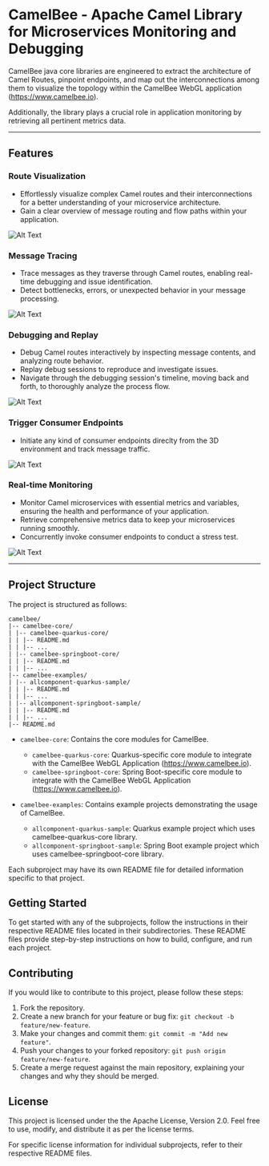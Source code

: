 # CamelBee - Apache Camel Library for Microservices Monitoring and Debugging

CamelBee java core libraries are engineered to extract the architecture of Camel Routes, pinpoint endpoints, and map out the interconnections among them
to visualize the topology within the CamelBee WebGL application (https://www.camelbee.io).

Additionally, the library plays a crucial role in application monitoring by retrieving all pertinent metrics data.

---

## Features

### Route Visualization
- Effortlessly visualize complex Camel routes and their interconnections for a better understanding of your microservice architecture.
- Gain a clear overview of message routing and flow paths within your application.

![Alt Text](debuggerscene.png)

### Message Tracing
- Trace messages as they traverse through Camel routes, enabling real-time debugging and issue identification.
- Detect bottlenecks, errors, or unexpected behavior in your message processing.

![Alt Text](messages.png)
 
### Debugging and Replay
- Debug Camel routes interactively by inspecting message contents, and analyzing route behavior.
- Replay debug sessions to reproduce and investigate issues.
- Navigate through the debugging session's timeline, moving back and forth, to thoroughly analyze the process flow.

![Alt Text](replay.png)

### Trigger Consumer Endpoints
- Initiate any kind of consumer endpoints direclty from the 3D environment and track message traffic.

![Alt Text](routecaller.png)

### Real-time Monitoring
- Monitor Camel microservices with essential metrics and variables, ensuring the health and performance of your application.
- Retrieve comprehensive metrics data to keep your microservices running smoothly.
- Concurrently invoke consumer endpoints to conduct a stress test.

![Alt Text](metrics.png)
  
---

## Project Structure

The project is structured as follows:

```shell
camelbee/
|-- camelbee-core/
| |-- camelbee-quarkus-core/
| | |-- README.md
| | |-- ...
| |-- camelbee-springboot-core/
| | |-- README.md
| | |-- ...
|-- camelbee-examples/
| |-- allcomponent-quarkus-sample/
| | |-- README.md
| | |-- ...
| |-- allcomponent-springboot-sample/
| | |-- README.md
| | |-- ...
|-- README.md
```


- `camelbee-core`: Contains the core modules for CamelBee.
  - `camelbee-quarkus-core`: Quarkus-specific core module to integrate with the CamelBee WebGL Application (https://www.camelbee.io).
  - `camelbee-springboot-core`: Spring Boot-specific core module to integrate with the CamelBee WebGL Application (https://www.camelbee.io).

- `camelbee-examples`: Contains example projects demonstrating the usage of CamelBee.
  - `allcomponent-quarkus-sample`:  Quarkus example project which uses camelbee-quarkus-core library.
  - `allcomponent-springboot-sample`: Spring Boot example project which uses camelbee-springboot-core library.

Each subproject may have its own README file for detailed information specific to that project.

## Getting Started

To get started with any of the subprojects, follow the instructions in their respective README files located in their subdirectories. 
These README files provide step-by-step instructions on how to build, configure, and run each project.

## Contributing

If you would like to contribute to this project, please follow these steps:

1. Fork the repository.
2. Create a new branch for your feature or bug fix: `git checkout -b feature/new-feature`.
3. Make your changes and commit them: `git commit -m "Add new feature"`.
4. Push your changes to your forked repository: `git push origin feature/new-feature`.
5. Create a merge request against the main repository, explaining your changes and why they should be merged.

## License

This project is licensed under the the Apache License, Version 2.0. Feel free to use, modify, and distribute it as per the license terms.

For specific license information for individual subprojects, refer to their respective README files.
